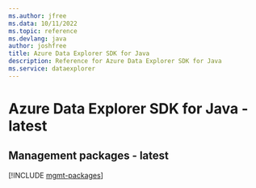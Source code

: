 ```yaml
---
ms.author: jfree
ms.data: 10/11/2022
ms.topic: reference
ms.devlang: java
author: joshfree
title: Azure Data Explorer SDK for Java
description: Reference for Azure Data Explorer SDK for Java
ms.service: dataexplorer
---
```

# Azure Data Explorer SDK for Java - latest

## Management packages - latest
[!INCLUDE [mgmt-packages](data-explorer-mgmt-index.md)]